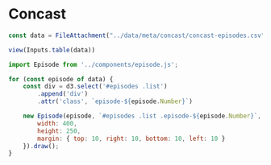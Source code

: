 # Concast


```js
const data = FileAttachment("../data/meta/concast/concast-episodes.csv").json();
```

```js
view(Inputs.table(data))
```

```js
import Episode from '../components/episode.js';
```

<div id="episodes" class='grid grid-cols-2'>
    <div class="list grid grid-cols-2"></div>
    <div class="detail"></div>
</div>


```js
for (const episode of data) {
    const div = d3.select('#episodes .list')
        .append('div')
        .attr('class', `episode-${episode.Number}`)

    new Episode(episode, `#episodes .list .episode-${episode.Number}`, {
        width: 400,
        height: 250,
        margin: { top: 10, right: 10, bottom: 10, left: 10 }
    }).draw();
}
```